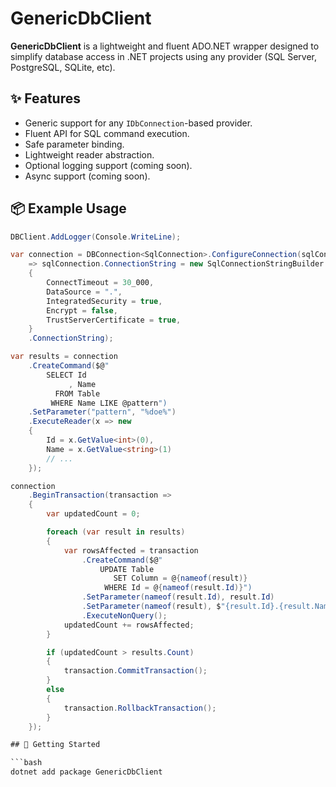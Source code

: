 # GenericDbClient

**GenericDbClient** is a lightweight and fluent ADO.NET wrapper designed to simplify database access in .NET projects using any provider (SQL Server, PostgreSQL, SQLite, etc).

## ✨ Features

- Generic support for any `IDbConnection`-based provider.
- Fluent API for SQL command execution.
- Safe parameter binding.
- Lightweight reader abstraction.
- Optional logging support (coming soon).
- Async support (coming soon).

## 📦 Example Usage

```csharp
DBClient.AddLogger(Console.WriteLine);

var connection = DBConnection<SqlConnection>.ConfigureConnection(sqlConnection
    => sqlConnection.ConnectionString = new SqlConnectionStringBuilder
    {
        ConnectTimeout = 30_000,
        DataSource = ".",
        IntegratedSecurity = true,
        Encrypt = false,
        TrustServerCertificate = true,
    }
    .ConnectionString);

var results = connection
    .CreateCommand($@"
        SELECT Id
             , Name
          FROM Table
         WHERE Name LIKE @pattern")
    .SetParameter("pattern", "%doe%")
    .ExecuteReader(x => new 
    {
        Id = x.GetValue<int>(0),
        Name = x.GetValue<string>(1)
        // ...
    });

connection
    .BeginTransaction(transaction =>
    {
        var updatedCount = 0;

        foreach (var result in results)
        {
            var rowsAffected = transaction
                .CreateCommand($@"
                    UPDATE Table
                       SET Column = @{nameof(result)}
                     WHERE Id = @{nameof(result.Id)}")
                .SetParameter(nameof(result.Id), result.Id)
                .SetParameter(nameof(result), $"{result.Id}.{result.Name}")
                .ExecuteNonQuery();
            updatedCount += rowsAffected;
        }

        if (updatedCount > results.Count)
        {
            transaction.CommitTransaction();
        }
        else
        {
            transaction.RollbackTransaction();
        }
    });

## 🚀 Getting Started

```bash
dotnet add package GenericDbClient
